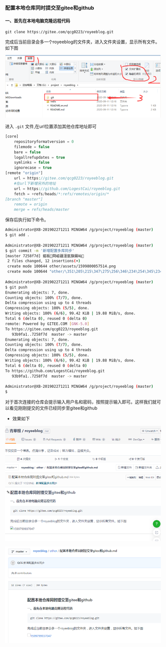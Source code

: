 ### 配置本地仓库同时提交至gitee和github

#### 一、首先在本地电脑克隆远程代码

```shell
git clone https://gitee.com/qcg0223/royeeblog.git
```

完成后当前目录会多一个royeeblog的文件夹，进入文件夹设置，显示所有文件。如下图

![1599800057514](assets/1599800057514.png)

进入 `.git` 文件,在url位置添加其他仓库地址即可

```php
[core]
	repositoryformatversion = 0
	filemode = false
	bare = false
	logallrefupdates = true
	symlinks = false
	ignorecase = true
[remote "origin"]
	url = https://gitee.com/qcg0223/royeeblog.git
	#在url下新增另外的地址
	url = https://github.com/LogestCai/royeeblog.git
	fetch = +refs/heads/*:refs/remotes/origin/*
[branch "master"]
	remote = origin
	merge = refs/heads/master

```

保存后执行如下命令。

```sh
Administrator@XB-201902271211 MINGW64 /g/project/royeeblog (master)
$ git add .

Administrator@XB-201902271211 MINGW64 /g/project/royeeblog (master)
$ git commit -m '新增配置多库同步'
[master 7258f7d] 鏂板閰嶇疆澶氬簱鍚屾
 2 files changed, 12 insertions(+)
 create mode 100644 other/assets/1599800057514.png
 create mode 100644 "other/\351\205\215\347\275\256\346\234\254\345\234\260\344\273\223\345\272\223\345\220\214\346\227\266\346\217\220\344\272\244\350\207\263gitee\345\222\214github.md"

Administrator@XB-201902271211 MINGW64 /g/project/royeeblog (master)
$ git push
Enumerating objects: 7, done.
Counting objects: 100% (7/7), done.
Delta compression using up to 4 threads
Compressing objects: 100% (5/5), done.
Writing objects: 100% (6/6), 99.42 KiB | 19.88 MiB/s, done.
Total 6 (delta 0), reused 0 (delta 0)
remote: Powered by GITEE.COM [GNK-5.0]
To https://gitee.com/qcg0223/royeeblog.git
   93b9fa1..7258f7d  master -> master
Enumerating objects: 7, done.
Counting objects: 100% (7/7), done.
Delta compression using up to 4 threads
Compressing objects: 100% (5/5), done.
Writing objects: 100% (6/6), 99.42 KiB | 19.88 MiB/s, done.
Total 6 (delta 0), reused 0 (delta 0)
To https://github.com/LogestCai/royeeblog.git
   93b9fa1..7258f7d  master -> master

Administrator@XB-201902271211 MINGW64 /g/project/royeeblog (master)
$

```

对于首次连接的仓库会提示输入用户名和密码，按照提示输入即可。这样我们就可以看见刚刚提交的文件已经同步至gitee和github

- 效果如下

![1599800913904](assets/1599800913904.png)

![1599800930905](assets/1599800930905.png)

